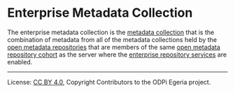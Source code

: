 <!-- SPDX-License-Identifier: CC-BY-4.0 -->
<!-- Copyright Contributors to the ODPi Egeria project. -->

# Enterprise Metadata Collection

The enterprise metadata collection is the [metadata collection](metadata-collection.md)
that is the combination of metadata from all of the metadata collections held by the
[open metadata repositories](open-metadata-repository.md) that are members of
the same [open metadata repository cohort](open-metadata-repository-cohort.md)
as the server where the
[enterprise repository services](subsystem-descriptions/enterprise-repository-services.md) are enabled.

----
License: [CC BY 4.0](https://creativecommons.org/licenses/by/4.0/),
Copyright Contributors to the ODPi Egeria project.